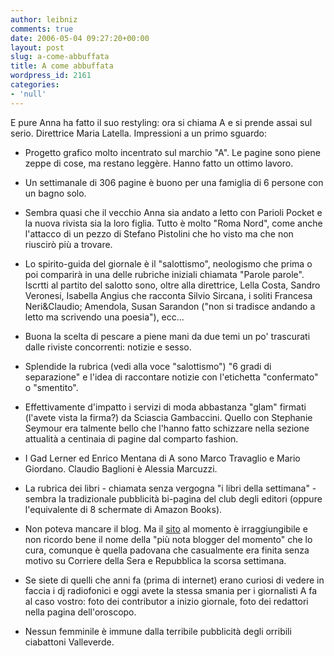 ```yaml
---
author: leibniz
comments: true
date: 2006-05-04 09:27:20+00:00
layout: post
slug: a-come-abbuffata
title: A come abbuffata
wordpress_id: 2161
categories:
- 'null'
---
```


E pure Anna ha fatto il suo restyling: ora si chiama A e si prende assai sul serio. Direttrice Maria Latella.  Impressioni a un primo sguardo:



	
  * Progetto grafico molto incentrato sul marchio "A". Le pagine sono piene zeppe di cose, ma restano leggère. Hanno fatto un ottimo lavoro.

	
  * Un settimanale di 306 pagine è buono per una famiglia di 6 persone con un bagno solo.

	
  * Sembra quasi che il vecchio Anna sia andato a letto con Parioli Pocket e la nuova rivista sia la loro figlia. Tutto è molto "Roma Nord", come anche l'attacco di un pezzo di Stefano Pistolini che ho visto ma che non riuscirò più a trovare.

	
  * Lo spirito-guida del giornale è il "salottismo", neologismo che prima o poi comparirà in una delle rubriche iniziali chiamata "Parole parole". Iscrtti al partito del salotto sono, oltre alla direttrice, Lella Costa, Sandro Veronesi, Isabella Angius che racconta Silvio Sircana, i soliti Francesa Neri&Claudio; Amendola, Susan Sarandon ("non si tradisce andando a letto ma scrivendo una poesia"), ecc...

	
  * Buona la scelta di pescare a piene mani da due temi un po' trascurati dalle riviste concorrenti: notizie e sesso.

	
  * Splendide la rubrica (vedi alla voce "salottismo") "6 gradi di separazione" e l'idea di raccontare notizie con l'etichetta "confermato" o "smentito".

	
  * Effettivamente d'impatto i servizi di moda abbastanza "glam" firmati (l'avete vista la firma?) da Sciascia Gambaccini. Quello con Stephanie Seymour era talmente bello che l'hanno fatto schizzare nella sezione attualità a centinaia di pagine dal comparto fashion.

	
  * I Gad Lerner ed Enrico Mentana di A sono Marco Travaglio e Mario Giordano. Claudio Baglioni è Alessia Marcuzzi.

	
  * La rubrica dei libri - chiamata senza vergogna "i libri della settimana" - sembra la tradizionale pubblicità bi-pagina del club degli editori (oppure l'equivalente di 8 schermate di Amazon Books).

	
  * Non poteva mancare il blog. Ma il [sito](http://www.a-anna.it) al momento è irraggiungibile e non ricordo bene il nome della "più nota blogger del momento" che lo cura, comunque è quella padovana che casualmente era finita senza motivo su Corriere della Sera e Repubblica la scorsa settimana.

	
  * Se siete di quelli che anni fa (prima di internet) erano curiosi di vedere in faccia i dj radiofonici e oggi avete la stessa smania per i giornalisti A fa al caso vostro: foto dei contributor a inizio giornale, foto dei redattori nella pagina dell'oroscopo.

	
  * Nessun femminile è immune dalla terribile pubblicità degli orribili ciabattoni Valleverde.


